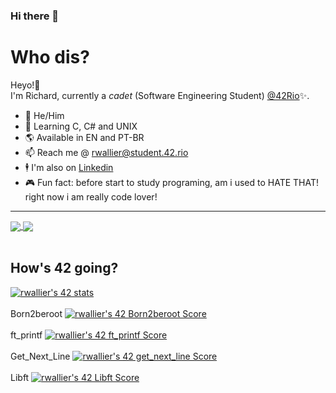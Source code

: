 ### Hi there 👋


# Who dis?
Heyo!👋 <br>
I'm Richard, currently a _cadet_ (Software Engineering Student) [@42Rio](https://42.rio/)✨.
*  🧔‍  He/Him
*  🧠   Learning C, C# and UNIX
*  🌎   Available in EN and PT-BR
*  📫   Reach me @ rwallier@student.42.rio 
*  🕴   I'm also on [Linkedin](https://www.linkedin.com/in/richard-wallier-batista-a2655a213/)
*  🎮   Fun fact: before start to study programing, am i used to HATE THAT! right now i am really code lover!

---
<a href="https://github.com/RichardWallier/github-readme-stats">
  <img align="center" src="https://github-readme-stats.vercel.app/api?username=RichardWallier&show_icons=true&theme=dracula" />
</a>
<a href="https://github.com/RichardWallier/github-readme-stats">
  <img align="center" src="https://github-readme-stats.vercel.app/api/top-langs/?username=RichardWallier&show_icons=true&theme=dracula" />
</a>
<br> <br/>

## How's 42 going?
<!--
<div>
  <a href="https://github.com/RichardWallier/42Cursus-libft"><img height="100" width="100" src="https://game.42sp.org.br/static/assets/achievements/libftm.png" ></a>
  <a href="https://github.com/RichardWallier/42Cursus-GetNextLine"><img height="100" width="100" src="https://game.42sp.org.br/static/assets/achievements/get_next_linem.png" ></a>
  <a href="https://github.com/RichardWallier/42Cursus-ft_printf"><img height="100" width="100" src="https://game.42sp.org.br/static/assets/achievements/ft_printfm.png"></a>
<div/>
-->

[![rwallier's 42 stats](https://badge42.vercel.app/api/v2/cl50cg02n000609l79iwrbtp4/stats?cursusId=21&coalitionId=piscine)](https://github.com/JaeSeoKim/badge42)
<br> <br/>
Born2beroot
[![rwallier's 42 Born2beroot Score](https://badge42.vercel.app/api/v2/cl50cg02n000609l79iwrbtp4/project/2599418)](https://github.com/JaeSeoKim/badge42)
<br> <br/>
ft_printf
[![rwallier's 42 ft_printf Score](https://badge42.vercel.app/api/v2/cl50cg02n000609l79iwrbtp4/project/2599417)](https://github.com/JaeSeoKim/badge42)
<br> <br/>
Get_Next_Line
[![rwallier's 42 get_next_line Score](https://badge42.vercel.app/api/v2/cl50cg02n000609l79iwrbtp4/project/2599416)](https://github.com/JaeSeoKim/badge42)
<br> <br/>
Libft
[![rwallier's 42 Libft Score](https://badge42.vercel.app/api/v2/cl50cg02n000609l79iwrbtp4/project/2581243)](https://github.com/JaeSeoKim/badge42)
<br> <br/>

